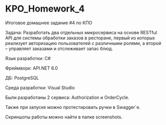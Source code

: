# KPO_Homework_4
Итоговое домашнее задание #4 по КПО

Задача: Разработать два отдельных микросервиса на основе RESTful API для системы обработки заказов в ресторане, первый из которых реализует авторизацию пользователей с различными ролями, а второй – управляет заказами и отслеживает запас блюд.

Язык разработки: C#

Фреймворк: API.NET 6.0

ДБ: PostgreSQL

Среда разработки: Visual Studio

Были разработаны 2 сервиса: Authorization и OrderCycle.

Также при запуске можно протестировать ручки в Swagger`e.

Скриншоты работы можно найти в папке screenshots.
